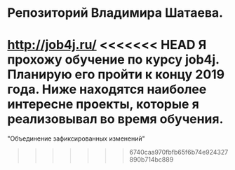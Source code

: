 ﻿# Репозиторий Владимира Шатаева.
http://job4j.ru/
<<<<<<< HEAD
 Я прохожу обучение по курсу job4j. Планирую его пройти к концу 2019 года.
Ниже находятся наиболее интересне проекты, которые я реализовывал во время обучения.
=======
 "Объединение зафиксированных изменений"
>>>>>>> 6740caa970fbfb65f6b74e924327890b714bc889
